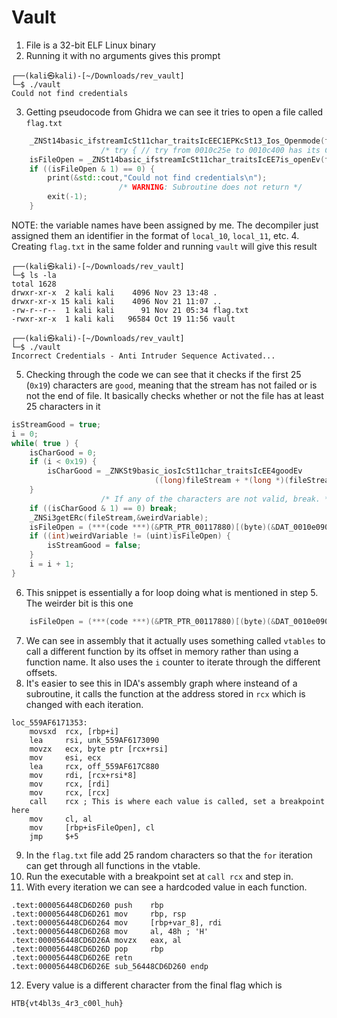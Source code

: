 # Vault

1. File is a 32-bit ELF Linux binary
2. Running it with no arguments gives this prompt
```
┌──(kali㉿kali)-[~/Downloads/rev_vault]
└─$ ./vault
Could not find credentials
```
3. Getting pseudocode from Ghidra we can see it tries to open a file called `flag.txt`
```cpp
    _ZNSt14basic_ifstreamIcSt11char_traitsIcEEC1EPKcSt13_Ios_Openmode(fileStream,"flag.txt",8);
                    /* try { // try from 0010c25e to 0010c400 has its CatchHandler @ 0010c2a5 */
    isFileOpen = _ZNSt14basic_ifstreamIcSt11char_traitsIcEE7is_openEv(fileStream);
    if ((isFileOpen & 1) == 0) {
        print(&std::cout,"Could not find credentials\n");
                        /* WARNING: Subroutine does not return */
        exit(-1);
    }
```
NOTE: the variable names have been assigned by me. The decompiler just assigned them an identifier in the format of `local_10`, `local_11`, etc.
4. Creating `flag.txt` in the same folder and running `vault` will give this result
```
┌──(kali㉿kali)-[~/Downloads/rev_vault]
└─$ ls -la
total 1628
drwxr-xr-x  2 kali kali    4096 Nov 23 13:48 .
drwxr-xr-x 15 kali kali    4096 Nov 21 11:07 ..
-rw-r--r--  1 kali kali      91 Nov 21 05:34 flag.txt
-rwxr-xr-x  1 kali kali   96584 Oct 19 11:56 vault
                                                
┌──(kali㉿kali)-[~/Downloads/rev_vault]
└─$ ./vault
Incorrect Credentials - Anti Intruder Sequence Activated...
```
5. Checking through the code we can see that it checks if the first 25 (`0x19`) characters are `good`, meaning that the stream has not failed or is not the end of file. It basically checks whether or not the file has at least 25 characters in it
```cpp
isStreamGood = true;
i = 0;
while( true ) {
    isCharGood = 0;
    if (i < 0x19) {
        isCharGood = _ZNKSt9basic_iosIcSt11char_traitsIcEE4goodEv
                                ((long)fileStream + *(long *)(fileStream[0] + -0x18));
    }
                    /* If any of the characters are not valid, break. */
    if ((isCharGood & 1) == 0) break;
    _ZNSi3getERc(fileStream,&weirdVariable);
    isFileOpen = (***(code ***)(&PTR_PTR_00117880)[(byte)(&DAT_0010e090)[(int)i]])();
    if ((int)weirdVariable != (uint)isFileOpen) {
        isStreamGood = false;
    }
    i = i + 1;
}
```
6. This snippet is essentially a for loop doing what is mentioned in step 5. The weirder bit is this one
```cpp
    isFileOpen = (***(code ***)(&PTR_PTR_00117880)[(byte)(&DAT_0010e090)[(int)i]])
```
7. We can see in assembly that it actually uses something called `vtables` to call a different function by its offset in memory rather than using a function name. It also uses the `i` counter to iterate through the different offsets.
8. It's easier to see this in IDA's assembly graph where insteand of a subroutine, it calls the function at the address stored in `rcx` which is changed with each iteration.
```assembly
loc_559AF6171353:
    movsxd  rcx, [rbp+i]
    lea     rsi, unk_559AF6173090
    movzx   ecx, byte ptr [rcx+rsi]
    mov     esi, ecx
    lea     rcx, off_559AF617C880
    mov     rdi, [rcx+rsi*8]
    mov     rcx, [rdi]
    mov     rcx, [rcx]
    call    rcx ; This is where each value is called, set a breakpoint here
    mov     cl, al
    mov     [rbp+isFileOpen], cl
    jmp     $+5
```
9. In the `flag.txt` file add 25 random characters so that the `for` iteration can get through all functions in the vtable.
10. Run the executable with a breakpoint set at `call rcx` and step in. 
11. With every iteration we can see a hardcoded value in each function. 
```assembly
.text:000056448CD6D260 push    rbp
.text:000056448CD6D261 mov     rbp, rsp
.text:000056448CD6D264 mov     [rbp+var_8], rdi
.text:000056448CD6D268 mov     al, 48h ; 'H'
.text:000056448CD6D26A movzx   eax, al
.text:000056448CD6D26D pop     rbp
.text:000056448CD6D26E retn
.text:000056448CD6D26E sub_56448CD6D260 endp
```
12. Every value is a different character from the final flag which is 
```
HTB{vt4bl3s_4r3_c00l_huh}
```
